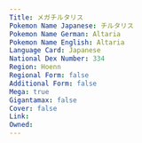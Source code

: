```yaml
---
﻿Title: メガチルタリス
Pokemon Name Japanese: チルタリス
Pokemon Name German: Altaria
Pokemon Name English: Altaria
Language Card: Japanese
National Dex Number: 334
Region: Hoenn
Regional Form: false
Additional Form: false
Mega: true
Gigantamax: false
Cover: false
Link: 
Owned: 
---
```


